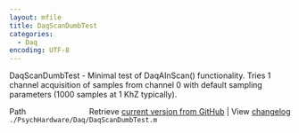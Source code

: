 ```yaml
---
layout: mfile
title: DaqScanDumbTest
categories:
  - Daq
encoding: UTF-8
---
```


DaqScanDumbTest - Minimal test of DaqAInScan() functionality.
Tries 1 channel acquisition of samples from channel 0 with
default sampling parameters (1000 samples at 1 KhZ typically).


<div class="code_header" style="text-align:right;">
  <span style="float:left;">Path&nbsp;&nbsp;</span> <span class="counter">Retrieve <a href=
  "https://raw.github.com/Psychtoolbox-3/Psychtoolbox-3/beta/./PsychHardware/Daq/DaqScanDumbTest.m">current version from GitHub</a> | View <a href=
  "https://github.com/Psychtoolbox-3/Psychtoolbox-3/commits/beta/./PsychHardware/Daq/DaqScanDumbTest.m">changelog</a></span>
</div>
<div class="code">
  <code>./PsychHardware/Daq/DaqScanDumbTest.m</code>
</div>
